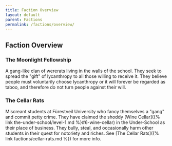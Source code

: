 ```yaml
---
title: Faction Overview
layout: default
parent: Factions
permalink: /factions/overview/
---
```


## Faction Overview

### The Moonlight Fellowship
A gang-like clan of wererats living in the walls of the school. They seek to spread the "gift" of lycanthropy to all those willing to receive it. They believe people must voluntarily choose lycanthropy or it will forever be regarded as taboo, and therefore do not turn people against their will.

### The Cellar Rats
Miscreant students at Fürestveil University who fancy themselves a "gang" and commit petty crime. They have claimed the shoddy [Wine Cellar]({% link the-under-school/level-1.md %}#6-wine-cellar) in the Under-School as their place of business. They bully, steal, and occasionally harm other students in their quest for notoriety and riches. See [The Cellar Rats]({% link factions/cellar-rats.md %}) for more info.